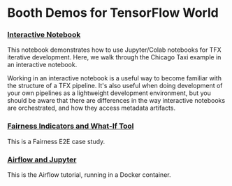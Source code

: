 # Booth Demos for TensorFlow World

### [Interactive Notebook](https://colab.sandbox.google.com/github/tensorflow/workshops/blob/master/tfx_labs/Lab_1_Pipeline_in_Colab.ipynb)

This notebook demonstrates how to use Jupyter/Colab notebooks for TFX iterative development. Here, we walk through the Chicago Taxi example in an interactive notebook.

Working in an interactive notebook is a useful way to become familiar with the structure of a TFX pipeline. It's also useful when doing development of your own pipelines as a lightweight development environment, but you should be aware that there are differences in the way interactive notebooks are orchestrated, and how they access metadata artifacts.

### [Fairness Indicators and What-If Tool](https://colab.corp.google.com/drive/13NXkylgiyIHkw0B1NiqjlWqZtE6cJ5CN)

This is a Fairness E2E case study.

### [Airflow and Jupyter](../tfx_airflow/README.md)

This is the Airflow tutorial, running in a Docker container.